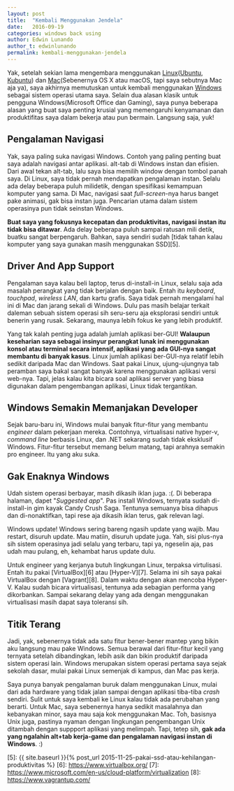 ```yaml
---
layout: post
title:  "Kembali Menggunakan Jendela"
date:   2016-09-19
categories: windows back using
author: Edwin Lunando
author_t: edwinlunando
permalink: kembali-menggunakan-jendela
---
```


Yak, setelah sekian lama mengembara menggunakan [Linux][0]([Ubuntu][1], [Kubuntu][2]) dan [Mac][3](Sebenernya OS X atau macOS, tapi saya sebutnya Mac aja ya), saya akhirnya memutuskan untuk kembali menggunakan [Windows][4] sebagai sistem operasi utama saya. Selain dua alasan klasik untuk pengguna Windows(Microsoft Office dan Gaming), saya punya beberapa alasan yang buat saya penting krusial yang memengaruhi kenyamanan dan produktifitas saya dalam bekerja atau pun bermain. Langsung saja, yuk!

## Pengalaman Navigasi

Yak, saya paling suka navigasi Windows. Contoh yang paling penting buat saya adalah navigasi antar aplikasi. alt-tab di Windows instan dan efisien. Dari awal tekan alt-tab, lalu saya bisa memilih window dengan tombol panah saya. Di Linux, saya tidak pernah mendapatkan pengalaman instan. Selalu ada delay beberapa puluh milidetik, dengan spesifikasi kemampuan komputer yang sama. Di Mac, navigasi saat *full-screen*-nya harus banget pake animasi, gak bisa instan juga. Pencarian utama dalam sistem operasinya pun tidak seinstan Windows.

**Buat saya yang fokusnya kecepatan dan produktivitas, navigasi instan itu tidak bisa ditawar**. Ada delay beberapa puluh sampai ratusan mili detik, buatku sangat berpengaruh. Bahkan, saya sendiri sudah [tidak tahan kalau komputer yang saya gunakan masih menggunakan SSD][5].

## Driver And App Support

Pengalaman saya kalau beli laptop, terus di-install-in Linux, selalu saja ada masalah perangkat yang tidak berjalan dengan baik. Entah itu *keyboard*, *touchpad*, *wireless LAN*, dan kartu grafis. Saya tidak pernah mengalami hal ini di Mac dan jarang sekali di Windows. Dulu pas masih belajar terkait daleman sebuah sistem operasi sih seru-seru aja eksplorasi sendiri untuk benerin yang rusak. Sekarang, maunya lebih fokus ke yang lebih produktif.

Yang tak kalah penting juga adalah jumlah aplikasi ber-GUI! **Walaupun keseharian saya sebagai insinyur perangkat lunak ini menggunakan konsol atau terminal secara intensif, aplikasi yang ada GUI-nya sangat membantu di banyak kasus**. Linux jumlah aplikasi ber-GUI-nya relatif lebih sedikit daripada Mac dan Windows. Saat pakai Linux, ujung-ujungnya tab peramban saya bakal sangat banyak karena menggunakan aplikasi versi web-nya. Tapi, jelas kalau kita bicara soal aplikasi server yang biasa digunakan dalam pengembangan aplikasi, Linux tidak tergantikan.

## Windows Semakin Memanjakan Developer

Sejak baru-baru ini, Windows mulai banyak fitur-fitur yang membantu *engineer* dalam pekerjaan mereka. Contohnya, virtualisasi native hyper-v, *command line* berbasis Linux, dan .NET sekarang sudah tidak eksklusif Windows. Fitur-fitur tersebut memang belum matang, tapi arahnya semakin pro engineer. Itu yang aku suka.

## Gak Enaknya Windows

Udah sistem operasi berbayar, masih dikasih iklan juga. :(. Di beberapa halaman, dapet "*Suggested app*". Pas install Windows, ternyata sudah di-install-in gim kayak Candy Crush Saga. Tentunya semuanya bisa dihapus dan di-nonaktifkan, tapi rese aja dikasih iklan terus, gak relevan lagi.

Windows update! Windows sering bareng ngasih update yang wajib. Mau restart, disuruh update. Mau matiin, disuruh update juga. Yah, sisi plus-nya sih sistem operasinya jadi selalu yang terbaru, tapi ya, ngeselin aja, pas udah mau pulang, eh, kehambat harus update dulu.

Untuk engineer yang kerjanya butuh lingkungan Linux, terpaksa virtulisasi. Entah itu pakai [VirtualBox][6] atau [Hyper-V][7]. Selama ini sih saya pakai VirtualBox dengan [Vagrant][8]. Dalam waktu dengan akan mencoba Hyper-V. Kalau sudah bicara virtualisasi, tentunya ada sebagian performa yang dikorbankan. Sampai sekarang delay yang ada dengan menggunakan virtualisasi masih dapat saya toleransi sih.

## Titik Terang

Jadi, yak, sebenernya tidak ada satu fitur bener-bener mantep yang bikin aku langsung mau pake Windows. Semua berawal dari fitur-fitur kecil yang ternyata setelah dibandingkan, lebih asik dan bikin produktif daripada sistem operasi lain. Windows merupakan sistem operasi pertama saya sejak sekolah dasar, mulai pakai Linux semenjak di kampus, dan Mac pas kerja.

Saya punya banyak pengalaman buruk dalam menggunakan Linux, mulai dari ada hardware yang tidak jalan sampai dengan aplikasi tiba-tiba *crash* sendiri. Sulit untuk saya kembali ke Linux kalau tidak ada perubahan yang berarti. Untuk Mac, saya sebenernya hanya sedikit masalahnya dan kebanyakan minor, saya mau saja kok menggunakan Mac. Toh, basisnya Unix juga, pastinya nyaman dengan lingkungan pengembangan Unix ditambah dengan suppport aplikasi yang melimpah. Tapi, tetep sih, **gak ada yang ngalahin alt+tab kerja-game dan pengalaman navigasi instan di Windows**. :)

[0]:    https://en.wikipedia.org/wiki/Linux
[1]:    http://www.ubuntu.com/
[2]:    http://www.kubuntu.org/
[3]:    https://en.wikipedia.org/wiki/OS_X
[4]:    https://en.wikipedia.org/wiki/Microsoft_Windows
[5]:    {{ site.baseurl }}{% post_url 2015-11-25-pakai-ssd-atau-kehilangan-produktivitas %}
[6]:    https://www.virtualbox.org/
[7]:    https://www.microsoft.com/en-us/cloud-platform/virtualization
[8]:    https://www.vagrantup.com/
